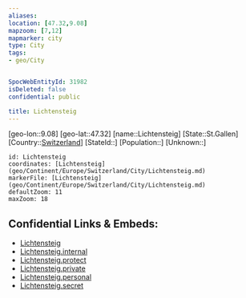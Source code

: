 ```yaml
---
aliases: 
location: [47.32,9.08]
mapzoom: [7,12] 
mapmarker: city 
type: City
tags:
- geo/City


SpocWebEntityId: 31982
isDeleted: false
confidential: public

title: Lichtensteig
---
```

[geo-lon::9.08]
[geo-lat::47.32]
[name::Lichtensteig]
[State::St.Gallen]
[Country::[Switzerland](geo/Continent/Europe/Switzerland.md)]
[StateId::]
[Population::]
[Unknown::]


```leaflet
id: Lichtensteig
coordinates: [Lichtensteig](geo/Continent/Europe/Switzerland/City/Lichtensteig.md)
markerFile: [Lichtensteig](geo/Continent/Europe/Switzerland/City/Lichtensteig.md)
defaultZoom: 11 
maxZoom: 18
```


## Confidential Links & Embeds: 
- [Lichtensteig](../../../../../../_public/geo/Continent/Europe/Switzerland/City/Lichtensteig.md) 
- [Lichtensteig.internal](../../../../../../_internal/geo/Continent/Europe/Switzerland/City/Lichtensteig.internal.md) 
- [Lichtensteig.protect](../../../../../../_protect/geo/Continent/Europe/Switzerland/City/Lichtensteig.protect.md) 
- [Lichtensteig.private](../../../../../../_private/geo/Continent/Europe/Switzerland/City/Lichtensteig.private.md) 
- [Lichtensteig.personal](../../../../../../_personal/geo/Continent/Europe/Switzerland/City/Lichtensteig.personal.md) 
- [Lichtensteig.secret](../../../../../../_secret/geo/Continent/Europe/Switzerland/City/Lichtensteig.secret.md) 
